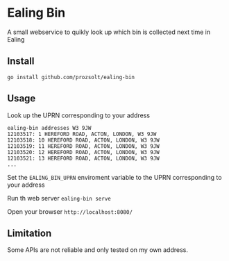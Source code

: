 # Ealing Bin

A small webservice to quikly look up which bin is collected next time in Ealing

## Install

```
go install github.com/prozsolt/ealing-bin
```

## Usage

Look up the UPRN corresponding to your address

```
ealing-bin addresses W3 9JW
12103517: 1 HEREFORD ROAD, ACTON, LONDON, W3 9JW
12103518: 10 HEREFORD ROAD, ACTON, LONDON, W3 9JW
12103519: 11 HEREFORD ROAD, ACTON, LONDON, W3 9JW
12103520: 12 HEREFORD ROAD, ACTON, LONDON, W3 9JW
12103521: 13 HEREFORD ROAD, ACTON, LONDON, W3 9JW
...
```

Set the `EALING_BIN_UPRN` enviroment variable to the UPRN corresponding to your address

Run th web server `ealing-bin serve`

Open your browser `http://localhost:8080/`

## Limitation

Some APIs are not reliable and only tested on my own address.
